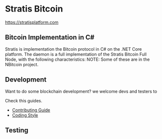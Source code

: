 Stratis Bitcoin
===============

https://stratisplatform.com

Bitcoin Implementation in C#
----------------------------

Stratis is implementation the Bitcoin protocol in C# on the .NET Core platform.
The daemon is a full implementation of the Stratis Bitcoin Full Node, with the following characteristics:
NOTE: Some of these are in the NBitcoin project.

Development
------------
Want to do some blockchain development? we welcome devs and testers to 

Check this guides.
* [Contributing Guide](Documentation/contributing.md)
* [Coding Style](Documentation/coding-style.md.md)


Testing
-------


